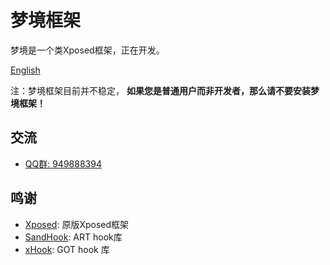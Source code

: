 # 梦境框架
梦境是一个类Xposed框架，正在开发。

[English](README.md)

注：梦境框架目前并不稳定， **如果您是普通用户而非开发者，那么请不要安装梦境框架！**

## 交流
- [QQ群: 949888394](mqqwpa://im/chat?chat_type=group&uin=949888394&version=1)

## 鸣谢
- [Xposed](https://github.com/rovo89/Xposed): 原版Xposed框架
- [SandHook](https://github.com/ganyao114/SandHook): ART hook库
- [xHook](https://github.com/iqiyi/xHook): GOT hook 库
